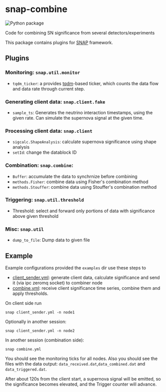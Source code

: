 # snap-combine

![Python package](https://github.com/Sheshuk/snap-combine/workflows/Python%20package/badge.svg?branch=master)

Code for combining SN significance from several detectors/experiments

This package contains plugins for [SNAP](https://github.com/Sheshuk/snap-base) framework.

## Plugins
### Monitoring: `snap.util.monitor`

* `tqdm_ticker`: a provides [tqdm](https://github.com/tqdm/tqdm)-based ticker, which counts the data flow and data rate through current step.

### Generating client data: `snap.client.fake`

* `sample_ts`: Generates the neutrino interaction timestamps, using the given rate. Can simulate the supernova signal at the given time.

### Processing client data: `snap.client`

* `sigcalc.ShapeAnalysis`: calculate supernova significance using shape analysis
* `setId`: change the datablock ID

### Combination: `snap.combine`:

* `Buffer`: accumulate the data to synchrnize before combining
* `methods.Fisher`:   combine data using Fisher's combination method
* `methods.Stouffer`: combine data using Stouffer's combination method

### Triggering: `snap.util.threshold`

* Threshold: select and forward only portions of data with significance above given threshold

### Misc: `snap.util`

* `dump_to_file`: Dump data to given file

## Example

Example configurations provided the `examples` dir use these steps to 
* [client_sender.yml](examples/client_sender.yml): generate client data, calculate significance and send it (via ipc zeromq socket) to combiner node
* [combine.yml](examples/combine.yml): receive client significance time series, combine them and apply thresholds.

On client side run 
```
snap client_sender.yml -n node1
```

Optionally in another session:
```
snap client_sender.yml -n node2
```

In another session (combination side):
```
snap combine.yml
```

You should see the monitoring ticks for all nodes.
Also you should see the files with the data output: `data_received.dat`,`data_combined.dat` and `data_triggered.dat`.

After about 120s from the client start, a supernova signal will be emitted, so the significance becomes elevated, and the Trigger counter will advance.
